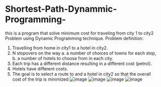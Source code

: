 # Shortest-Path-Dynammic-Programming-
this is a program that solve minimum cost for traveling from city 1 to city2 Problem using 
Dynamic Programming technique.
Problem definition:
1. Travelling from home in city1 to a hotel in city2.
2. N stopovers on the way
a. a number of choices of towns for each stop,
b. a number of hotels to choose from in each city.
3. Each trip has a different distance resulting in a different cost (petrol).
4. Hotels have different costs.
5. The goal is to select a route to and a hotel in city2 so that the overall cost of the trip is 
minimized
![image](https://github.com/adham-turki/Shortest-Path-Dynammic-Programming-/assets/140730348/cbe0215e-a17c-4894-88bb-044828c41e3f)
![image](https://github.com/adham-turki/Shortest-Path-Dynammic-Programming-/assets/140730348/a9c8a77d-8e0a-4528-a1ad-705c95c28047)
![image](https://github.com/adham-turki/Shortest-Path-Dynammic-Programming-/assets/140730348/19354d0c-b94f-4697-b5b4-d304c88aedfd)
![image](https://github.com/adham-turki/Shortest-Path-Dynammic-Programming-/assets/140730348/ae15ea78-155d-444d-a808-f5c904ce60fc)



